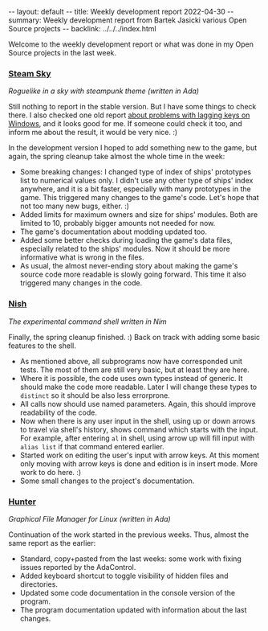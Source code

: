 -- layout: default
-- title: Weekly development report 2022-04-30
-- summary: Weekly development report from Bartek Jasicki various Open Source projects
-- backlink: ../../../index.html

Welcome to the weekly development report or what was done in my Open Source
projects in the last week.

### [Steam Sky](https://www.laeran.pl/repositories/steamsky)

*Roguelike in a sky with steampunk theme (written in Ada)*

Still nothing to report in the stable version. But I have some things to check
there. I also checked one old report
[about problems with lagging keys on Windows](https://github.com/thindil/steamsky/issues/90),
and it looks good for me. If someone could check it too, and inform me about
the result, it would be very nice. :)

In the development version I hoped to add something new to the game, but
again, the spring cleanup take almost the whole time in the week:

* Some breaking changes: I changed type of index of ships' prototypes list to
  numerical values only. I didn't use any other type of ships' index anywhere,
  and it is a bit faster, especially with many prototypes in the game. This
  triggered many changes to the game's code. Let's hope that not too many new
  bugs, either. :)
* Added limits for maximum owners and size for ships' modules. Both are limited
  to 10, probably bigger amounts not needed for now.
* The game's documentation about modding updated too.
* Added some better checks during loading the game's data files, especially
  related to the ships' modules. Now it should be more informative what is
  wrong in the files.
* As usual, the almost never-ending story about making the game's source code
  more readable is slowly going forward. This time it also triggered many
  changes in the code.

### [Nish](https://www.laeran.pl/repositories/nish)

*The experimental command shell written in Nim*

Finally, the spring cleanup finished. :) Back on track with adding some basic
features to the shell.

* As mentioned above, all subprograms now have corresponded unit tests. The
  most of them are still very basic, but at least they are here.
* Where it is possible, the code uses own types instead of generic. It should
  make the code more readable. Later I will change these types to `distinct` so
  it should be also less errorprone.
* All calls now should use named parameters. Again, this should improve
  readability of the code.
* Now when there is any user input in the shell, using up or down arrows to
  travel via shell's history, shows command which starts with the input. For
  example, after entering `al` in shell, using arrow up will fill input with
  `alias list` if that command entered earlier.
* Started work on editing the user's input with arrow keys. At this moment only
  moving with arrow keys is done and edition is in insert mode. More work to do
  here. :)
* Some small changes to the project's documentation.

### [Hunter](https://www.laeran.pl/repositories/hunter)

*Graphical File Manager for Linux (written in Ada)*

Continuation of the work started in the previous weeks. Thus, almost the same
report as the earlier:

* Standard, copy+pasted from the last weeks: some work with fixing issues
  reported by the AdaControl.
* Added keyboard shortcut to toggle visibility of hidden files and directories.
* Updated some code documentation in the console version of the program.
* The program documentation updated with information about the last changes.
